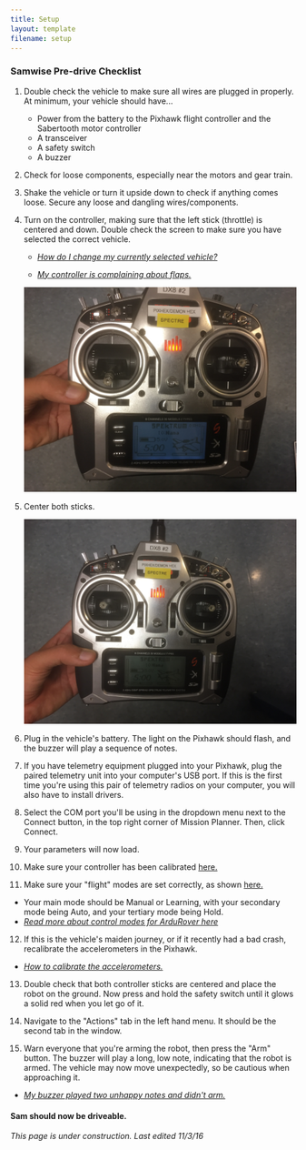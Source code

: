 ```yaml
---
title: Setup
layout: template
filename: setup 
--- 
```


### Samwise Pre-drive Checklist

1. Double check the vehicle to make sure all wires are plugged in properly. At minimum, your vehicle should have...

   * Power from the battery to the Pixhawk flight controller and the Sabertooth motor controller
   * A transceiver
   * A safety switch
   * A buzzer

2. Check for loose components, especially near the motors and gear train.

3. Shake the vehicle or turn it upside down to check if anything comes loose. Secure any loose and dangling wires/components.

4. Turn on the controller, making sure that the left stick (throttle) is centered and down. Double check the screen to make sure you have selected the correct vehicle.

   * *[How do I change my currently selected vehicle?](https://github.com/olinrobotics/olinrobotics.github.io/blob/master/change_vehicle.md)*

   * *[My controller is complaining about flaps.](./controller_fixes.md)*

   ![Trans1](images/Transmitter1.JPG)

5. Center both sticks.

   ![Trans2](images/Transmitter2.JPG)

6. Plug in the vehicle's battery. The light on the Pixhawk should flash, and the buzzer will play a sequence of notes.

7. If you have telemetry equipment plugged into your Pixhawk, plug the paired telemetry unit into your computer's USB port. If this is the first time you're using this pair of telemetry radios on your computer, you will also have to install drivers.

8. Select the COM port you'll be using in the dropdown menu next to the Connect button, in the top right corner of Mission Planner. Then, click Connect.

9. Your parameters will now load.

10. Make sure your controller has been calibrated [here.](http://ardupilot.org/copter/docs/common-radio-control-calibration.html)

11. Make sure your "flight" modes are set correctly, as shown [here.](http://ardupilot.org/copter/docs/common-rc-transmitter-flight-mode-configuration.html) 

   * Your main mode should be Manual or Learning, with your secondary mode being Auto, and your tertiary mode being Hold.
   * *[Read more about control modes for ArduRover here](http://ardupilot.org/rover/docs/rover-control-modes.html)*

12. If this is the vehicle's maiden journey, or if it recently had a bad crash, recalibrate the accelerometers in the Pixhawk.

   * *[How to calibrate the accelerometers.](http://ardupilot.org/copter/docs/common-accelerometer-calibration.html)*
  
13. Double check that both controller sticks are centered and place the robot on the ground. Now press and hold the safety switch until it glows a solid red when you let go of it.

14. Navigate to the "Actions" tab in the left hand menu. It should be the second tab in the window.

15. Warn everyone that you're arming the robot, then press the "Arm" button. The buzzer will play a long, low note, indicating that the robot is armed. The vehicle may now move unexpectedly, so be cautious when approaching it.

   * *[My buzzer played two unhappy notes and didn't arm.](link)*

#### Sam should now be driveable.

*This page is under construction. Last edited 11/3/16*

